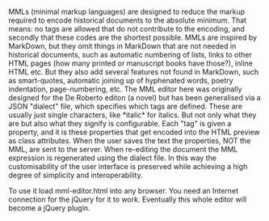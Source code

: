 MMLs (minimal markup languages) are designed to reduce the markup 
required to encode historical documents to the absolute minimum. That 
means: no tags are allowed that do not contribute to the encoding, and 
secondly that these codes are the shortest possible. MMLs are inspired 
by MarkDown, but they omit things in MarkDown that are not needed in 
historical documents, such as automatic numbering of lists, links to 
other HTML pages (how many printed or manuscript books have those?), 
inline HTML etc. But they also add several features not found in 
MarkDown, such as smart-quotes, automatic joining up of hyphenated 
words, poetry indentation, page-numbering, etc. The MML editor here was 
originally designed for the De Roberto editon (a novel) but has been 
generalised via a JSON "dialect" file, which specifies which tags are 
defined. These are usually just single characters, like \*italic\* for 
italics. But not only what they are but also what they signify is 
configurable. Each "tag" is given a property, and it is these properties 
that get encoded into the HTML preview as class attributes. When the 
user saves the text the properties, NOT the MML, are sent to the server. 
When re-editing the document the MML expression is regenerated using the 
dialect file. In this way the customisability of the user interface is 
preserved while achieving a high degree of simplicity and 
interoperability.

To use it load mml-editor.html into any browser. You need an Internet 
connection for the jQuery for it to work. Eventually this whole editor 
will become a jQuery plugin.
